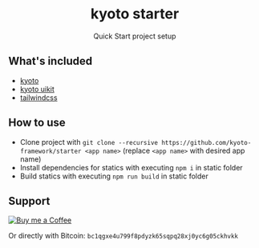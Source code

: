 
<h1 align="center">kyoto starter</h1>
<p align="center">
    Quick Start project setup
</p>

## What's included

- [kyoto](https://github.com/kyoto-framework/kyoto)
- [kyoto uikit](https://github.com/kyoto-framework/uikit)
- [tailwindcss](https://tailwindcss.com)

## How to use

- Clone project with `git clone --recursive https://github.com/kyoto-framework/starter <app name>` (replace `<app name>` with desired app name)
- Install dependencies for statics with executing `npm i` in static folder
- Build statics with executing `npm run build` in static folder

## Support

<a target="_blank" href="https://www.buymeacoffee.com/yuriizinets"><img alt="Buy me a Coffee" src="https://github.com/egonelbre/gophers/blob/master/.thumb/animation/buy-morning-coffee-3x.gif?raw=true"></a>


Or directly with Bitcoin: `bc1qgxe4u799f8pdyzk65sqpq28xj0yc6g05ckhvkk`
